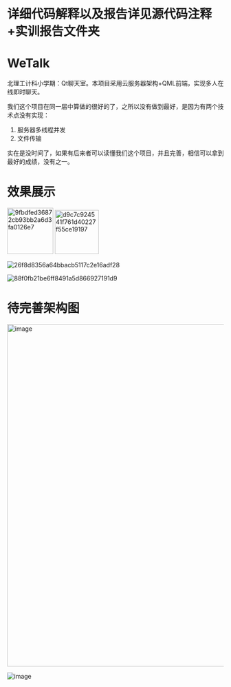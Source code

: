 # 详细代码解释以及报告详见源代码注释+实训报告文件夹

# WeTalk
北理工计科小学期：Qt聊天室。本项目采用云服务器架构+QML前端，实现多人在线即时聊天。

我们这个项目在同一届中算做的很好的了，之所以没有做到最好，是因为有两个技术点没有实现：

1. 服务器多线程并发
2. 文件传输

实在是没时间了，如果有后来者可以读懂我们这个项目，并且完善，相信可以拿到最好的成绩，没有之一。

# 效果展示

<img width="107" alt="9fbdfed36872cb93bb2a6d3fa0126e7" src="https://user-images.githubusercontent.com/94102418/186854180-cc2e3dbd-fe07-40cf-846d-d30c70cd0d91.png">

<img width="102" alt="d9c7c924541f761d40227f55ce19197" src="https://user-images.githubusercontent.com/94102418/186854310-b2c63a45-1889-4634-ba51-b311c81bce4f.png">


![26f8d8356a64bbacb5117c2e16adf28](https://user-images.githubusercontent.com/94102418/186854111-9a0de8da-f072-4bee-a4a7-49023ea05324.jpg)

![88f0fb21be6ff8491a5d866927191d9](https://user-images.githubusercontent.com/94102418/186854399-c57f386d-fcab-4c2c-a6bd-77d22da6023c.jpg)


# 待完善架构图

<img width="795" alt="image" src="https://user-images.githubusercontent.com/94102418/186810523-8aefbbf5-1050-4fe3-8c64-dda54be4a643.png">

![image](https://user-images.githubusercontent.com/94102418/186810557-059342d8-2393-491d-80a3-3d331aadb49e.png)

